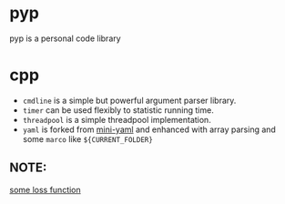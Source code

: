 # pyp
pyp is a personal code library

# cpp

- `cmdline` is a simple but powerful argument parser library.
- `timer` can be used flexibly to statistic running time.
- `threadpool` is a simple threadpool implementation. 
- `yaml` is forked from [mini-yaml](https://github.com/jimmiebergmann/mini-yaml) and enhanced with array parsing and some `marco` like `${CURRENT_FOLDER}`



## NOTE:
[some loss function](https://github.com/TouchDeeper/TdLib/tree/dev/src/slam_tool/backend)
